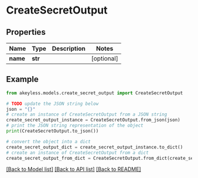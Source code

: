 # CreateSecretOutput


## Properties

Name | Type | Description | Notes
------------ | ------------- | ------------- | -------------
**name** | **str** |  | [optional] 

## Example

```python
from akeyless.models.create_secret_output import CreateSecretOutput

# TODO update the JSON string below
json = "{}"
# create an instance of CreateSecretOutput from a JSON string
create_secret_output_instance = CreateSecretOutput.from_json(json)
# print the JSON string representation of the object
print(CreateSecretOutput.to_json())

# convert the object into a dict
create_secret_output_dict = create_secret_output_instance.to_dict()
# create an instance of CreateSecretOutput from a dict
create_secret_output_from_dict = CreateSecretOutput.from_dict(create_secret_output_dict)
```
[[Back to Model list]](../README.md#documentation-for-models) [[Back to API list]](../README.md#documentation-for-api-endpoints) [[Back to README]](../README.md)


